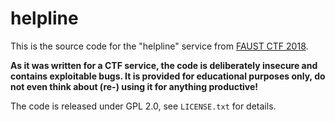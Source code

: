 helpline
========

This is the source code for the "helpline" service from [FAUST CTF 2018](https://2018.faustctf.net).

**As it was written for a CTF service, the code is deliberately insecure and contains exploitable bugs. It
is provided for educational purposes only, do not even think about (re-) using it for anything productive!**

The code is released under GPL 2.0, see `LICENSE.txt` for details.
